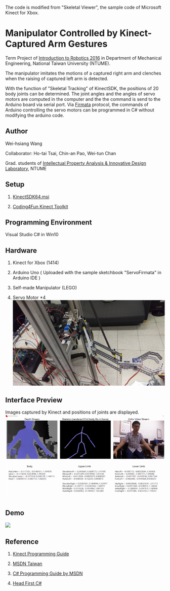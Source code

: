 The code is modified from "Skeletal Viewer", the sample code of Microsoft Kinect for Xbox.

# Manipulator Controlled by Kinect-Captured Arm Gestures
Term Project of [Introduction to Robotics 2016](https://nol.ntu.edu.tw/nol/coursesearch/print_table.php?course_id=522%20U1290&class=&dpt_code=5220&ser_no=50327&semester=105-1&lang=EN) in Department of Mechanical Engineering, National Taiwan University (NTUME).

The manipulator imitates the motions of a captured right arm and clenches when the raising of captured left arm is detected.  

With the function of "Skeletal Tracking" of KinectSDK, the positions of 20 body joints can be determined. The joint angles and the angles of servo motors are computed in the computer and the the command is send to the Arduino board via serial port. Via [Firmata](http://www.firmata.org/wiki/Main_Page) protocol, the commands of Arduino controlling the servo motors can be programmed in C# without modifying the arduino code. 

## Author
Wei-hsiang Wang

Collaborator: Ho-tai Tsai, Chin-an Pao, Wei-tun Chan

Grad. students of [Intellectual Property Analysis & Innovative Design Laboratory](http://iaid.me.ntu.edu.tw/), NTUME

## Setup
1. [KinectSDK64.msi](https://github.com/atosorigin/Kinect/blob/master/lib/Third%20Party/Microsoft%20Kinect%20SDK/KinectSDK64.msi)

2. [Coding4Fun Kinect Toolkit](https://c4fkinect.codeplex.com/releases/view/68333)

## Programming Environment
Visual Studio C# in Win10

## Hardware
1. Kinect for Xbox (1414)

2. Arduino Uno ( Uploaded with the sample sketchbook "ServoFirmata" in Arduino IDE )

3. Self-made Manipulator (LEGO)

4. Servo Motor *4
![](/image/1.jpg) 

## Interface Preview
Images captured by Kinect and positions of joints are displayed.
![](/image/3.gif) 

## Demo
![](/image/123.gif) 

## Reference
1. [Kinect Programming Guide](http://research.microsoft.com/en-us/um/redmond/projects/kinectsdk/docs/ProgrammingGuide_KinectSDK.pdf)

2. [MSDN Taiwan](https://www.youtube.com/user/TWDevelopGirl/search?query=kinect)

3. [C# Programming Guide by MSDN](https://msdn.microsoft.com/en-us/library/67ef8sbd.aspx)

4. [Head First C#](http://shop.oreilly.com/product/0636920027812.do)
